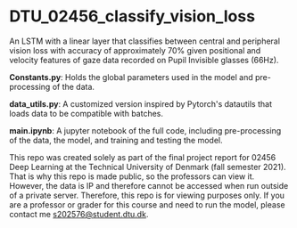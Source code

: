 # DTU_02456_classify_vision_loss
An LSTM with a linear layer that classifies between central and peripheral vision loss with accuracy of approximately 70% given positional and velocity features of gaze data recorded on Pupil Invisible glasses (66Hz).

**Constants.py**: Holds the global parameters used in the model and pre-processing of the data.

**data_utils.py**: A customized version inspired by Pytorch's datautils that loads data to be compatible with batches.

**main.ipynb**: A jupyter notebook of the full code, including pre-processing of the data, the model, and training and testing the model.

This repo was created solely as part of the final project report for 02456 Deep Learning at the Technical University of Denmark (fall semester 2021). That is why this repo is made public, so the professors can view it. However, the data is IP and therefore cannot be accessed when run outside of a private server. Therefore, this repo is for viewing purposes only. If you are a professor or grader for this course and need to run the model, please contact me s202576@student.dtu.dk.
